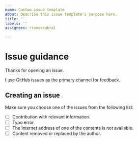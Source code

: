 ```yaml
---
name: Custom issue template
about: Describe this issue template's purpose here.
title: ''
labels: ''
assignees: rramoscabral

---
```


# Issue guidance

Thanks for opening an issue. 

I use GitHub issues as the primary channel for feedback.

## Creating an issue

Make sure you choose one of the issues from the following list:

- [ ] Contribution with relevant information. 
- [ ] Typo error.
- [ ] The Internet address of one of the contents is not available.
- [ ] Content removed or replaced by the author.
